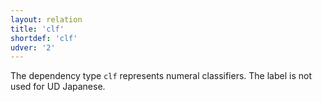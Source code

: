 ```yaml
---
layout: relation
title: 'clf'
shortdef: 'clf'
udver: '2'
---
```


The dependency type `clf` represents numeral classifiers.
The label is not used for UD Japanese.
<!-- Interlanguage links updated Čt lis 12 09:43:18 CET 2020 -->
